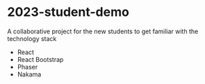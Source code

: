 # 2023-student-demo
A collaborative project for the new students to get familiar with the technology stack

- React
- React Bootstrap
- Phaser
- Nakama
